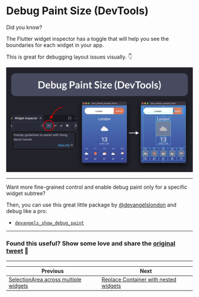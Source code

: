 # Debug Paint Size (DevTools)

Did you know?

The Flutter widget inspector has a toggle that will help you see the boundaries for each widget in your app.

This is great for debugging layout issues visually. 👇

![](134.png)

---

Want more fine-grained control and enable debug paint only for a specific widget subtree?

Then, you can use this great little package by [@devangelslondon](https://twitter.com/devangelslondon) and debug like a pro:

- [`devangels_show_debug_paint`](https://pub.dev/packages/devangels_show_debug_paint)

---

### Found this useful? Show some love and share the [original tweet](https://twitter.com/biz84/status/1727699486497976402) 🙏

---

| Previous | Next |
| -------- | ---- |
| [SelectionArea across multiple widgets](../0133-selection-area/index.md) | [Replace Container with nested widgets](../0135-replace-container-nested-widgets/index.md) |

